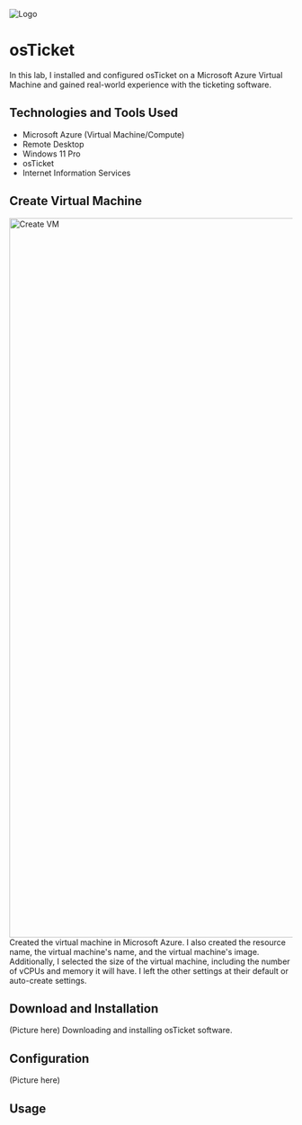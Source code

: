 ![Logo](https://github.com/user-attachments/assets/8f4c9483-8df2-4a66-898a-2d48c6f67c55)
# osTicket
In this lab, I installed and configured osTicket on a Microsoft Azure Virtual Machine and gained real-world experience with the ticketing software.

## Technologies and Tools Used
- Microsoft Azure (Virtual Machine/Compute)
- Remote Desktop
- Windows 11 Pro
- osTicket
- Internet Information Services

## Create Virtual Machine
<img width="1280" alt="Create VM" src="https://github.com/user-attachments/assets/f919cb84-72fe-45fe-8643-e36741b73971" />
Created the virtual machine in Microsoft Azure. I also created the resource name, the virtual machine's name, and the virtual machine's image. Additionally, I selected the size of the virtual machine, including the number of vCPUs and memory it will have. I left the other settings at their default or auto-create settings.

## Download and Installation
(Picture here)
Downloading and installing osTicket software.

## Configuration
(Picture here)

## Usage
